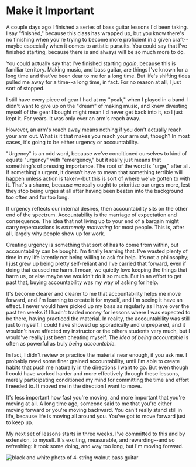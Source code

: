 # Make it Important

A couple days ago I finished a series of bass guitar lessons I'd been taking. I
say "finished," because this class has wrapped up, but you know there's no
finishing when you're trying to become more proficient in a given craft--maybe
especially when it comes to artistic pursuits. You could say that I've finished
starting, because there is and always will be so much more to do.

You could actually say that I've finished starting _again_, because this is
familiar territory. Making music, and bass guitar, are things I've known for a
long time and that've been dear to me for a long time. But life's shifting
tides pulled me away for a time--a long time, in fact. For no reason at all, I
just sort of stopped.

I still have every piece of gear I had at my "peak," when I played in a band. I
didn't want to give up on the "dream" of making music, and knew divesting
myself of the gear I bought might mean I'd never get back into it, so I just
kept it. For years. It was only ever an arm's reach away.

However, an arm's reach away means nothing if you don't actually reach your arm
out. What is it that makes you reach your arm out, though? In most cases, it's
going to be either urgency or accountability.

"Urgency" is an odd word, because we've conditioned ourselves to kind of equate
"urgency" with "emergency," but it really just means that something's of
pressing importance. The root of the word is "urge," after all. If something's
urgent, it doesn't have to mean that something terrible will happen unless
action is taken--but this is sort of where we've gotten to with it. That's a
shame, because we really ought to prioritize our urges more, lest they stop
being urges at all after having been beaten into the background too often and
for too long. 

If urgency reflects our internal desires, then accountability sits on the other
end of the spectrum. Accountability is the marriage of expectation and
consequence. The idea that not living up to your end of a bargain might carry
repercussions is _extremely motivating_ for most people. This is, after all,
largely why people show up for work.

Creating urgency is something that sort of has to come from within, but
accountability can be bought. I'm finally learning that. I've wasted plenty of
time in my life latently not being willing to ask for help. It's not a
philosophy; I just grew up being pretty self-reliant and I've carried that
forward, even if doing that caused me harm. I mean, we quietly love keeping the
things that harm us, or else maybe we wouldn't do it so much. But in an effort
to get past that, buying accountability was my way of asking for help.

It's become clearer and clearer to me that accountability helps me move
forward, and I'm learning to create it for myself, and I'm seeing it have an
effect. I never would have picked up my bass as regularly as I have over the
past ten weeks if I hadn't traded money for lessons where I was expected to be
there, having practiced the material. In reality, the accountability was still
just to myself. I could have showed up sporadically and unprepared, and it
wouldn't have affected my instructor or the others students very much, but I
would've really just been cheating myself. The _idea of being accountable_ is
often as powerful as truly _being accountable_.

In fact, I didn't review or practice the material near enough, if you ask me. I
probably need some finer grained accountability, until I'm able to create
habits that push me naturally in the directions I want to go. But even though I
could have worked harder and more effectively through these lessons, merely
participating conditioned my mind for committing the time and effort I needed
to. It moved me in the direction I want to move.

It's less important how fast you're moving, and more important that you're
moving at all. A long time ago, someone said to me that you're either moving
forward or you're moving backward. You can't really stand still in life,
because life is moving all around you. You've got to move forward just to keep
up.

My next set of lessons starts in three weeks. I've committed to this and by
extension, to myself. It's exciting, measurable, and rewarding--and so
refreshing: it took some doing, and way too long, but I'm moving forward.

![black and white photo of 4-string walnut bass
guitar](img/day-25-bass-guitar.jpeg)
